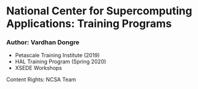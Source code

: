# National Center for Supercomputing Applications: Training Programs
### Author: Vardhan Dongre
* Petascale Training Institute (2019)
* HAL Training Program (Spring 2020)
* XSEDE Workshops

Content Rights: NCSA Team

